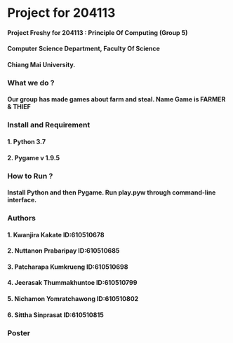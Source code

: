 # Project for 204113 #
#### Project Freshy for 204113 : Principle Of Computing (Group 5)
#### Computer Science Department, Faculty Of Science 
#### Chiang Mai University.
### What we do ?
#### Our group has made games about farm and steal. Name Game is FARMER & THIEF 
### Install and Requirement
#### 1. Python 3.7 
#### 2. Pygame v 1.9.5
### How to Run ?
#### Install Python and then Pygame. Run play.pyw through command-line interface.
### Authors
#### 1. Kwanjira Kakate ID:610510678
#### 2. Nuttanon Prabaripay ID:610510685
#### 3. Patcharapa Kumkrueng ID:610510698
#### 4. Jeerasak Thummakhuntoe ID:610510799
#### 5. Nichamon Yomratchawong ID:610510802
#### 6. Sittha Sinprasat ID:610510815
### Poster
